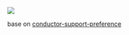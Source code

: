 [![](https://jitpack.io/v/onlymash/conductor-preference.svg)](https://jitpack.io/#onlymash/conductor-preference)

base on [conductor-support-preference](https://github.com/inorichi/conductor-support-preference)
